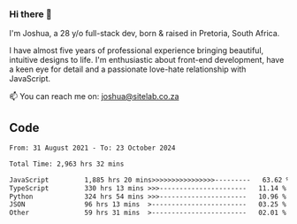 ### Hi there 👋

I'm Joshua, a 28 y/o full-stack dev, born & raised in Pretoria, South Africa. 

I have almost five years of professional experience bringing beautiful, intuitive designs to life. I'm enthusiastic about front-end development, have a keen eye for detail and a passionate love-hate relationship with JavaScript.

📫 You can reach me on: joshua@sitelab.co.za

## **Code**

<!--START_SECTION:waka-->

```txt
From: 31 August 2021 - To: 23 October 2024

Total Time: 2,963 hrs 32 mins

JavaScript         1,885 hrs 20 mins>>>>>>>>>>>>>>>>---------   63.62 %
TypeScript         330 hrs 13 mins >>>----------------------   11.14 %
Python             324 hrs 54 mins >>>----------------------   10.96 %
JSON               96 hrs 13 mins  >------------------------   03.25 %
Other              59 hrs 31 mins  >------------------------   02.01 %
```

<!--END_SECTION:waka-->
